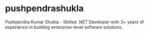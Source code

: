 # pushpendrashukla
Pushpendra Kumar Shukla - Skilled .NET Developer with 3+ years of experience in building enterprise-level software solutions.
